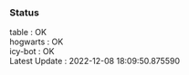 ### Status


table : OK  
hogwarts : OK  
icy-bot : OK  
Latest Update : 2022-12-08 18:09:50.875590
